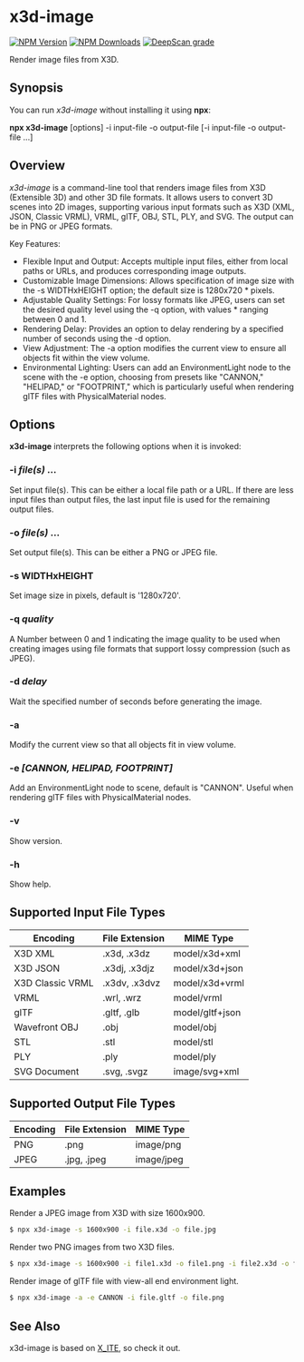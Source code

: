 # x3d-image

[![NPM Version](https://img.shields.io/npm/v/x3d-image)](https://www.npmjs.com/package/x3d-image)
[![NPM Downloads](https://img.shields.io/npm/dm/x3d-image)](https://npmtrends.com/x3d-image)
[![DeepScan grade](https://deepscan.io/api/teams/23540/projects/26816/branches/855449/badge/grade.svg)](https://deepscan.io/dashboard#view=project&tid=23540&pid=26816&bid=855449)

Render image files from X3D.

## Synopsis

You can run *x3d-image* without installing it using **npx**:

**npx x3d-image** \[options\] -i input-file -o output-file [-i input-file -o output-file ...]

## Overview

*x3d-image* is a command-line tool that renders image files from X3D (Extensible 3D) and other 3D file formats. It allows users to convert 3D scenes into 2D images, supporting various input formats such as X3D (XML, JSON, Classic VRML), VRML, glTF, OBJ, STL, PLY, and SVG. The output can be in PNG or JPEG formats.

Key Features:

* Flexible Input and Output: Accepts multiple input files, either from local paths or URLs, and produces corresponding image outputs.
* Customizable Image Dimensions: Allows specification of image size with the -s WIDTHxHEIGHT option; the default size is 1280x720 * pixels.
* Adjustable Quality Settings: For lossy formats like JPEG, users can set the desired quality level using the -q option, with values * ranging between 0 and 1.
* Rendering Delay: Provides an option to delay rendering by a specified number of seconds using the -d option.
* View Adjustment: The -a option modifies the current view to ensure all objects fit within the view volume.
* Environmental Lighting: Users can add an EnvironmentLight node to the scene with the -e option, choosing from presets like "CANNON," "HELIPAD," or "FOOTPRINT," which is particularly useful when rendering glTF files with PhysicalMaterial nodes.

## Options

**x3d-image** interprets the following options when it is invoked:

### -i *file(s)* ...

Set input file(s). This can be either a local file path or a URL. If there are less input files than output files, the last input file is used for the remaining output files.

### -o *file(s)* ...

Set output file(s). This can be either a PNG or JPEG file.

### -s WIDTHxHEIGHT

Set image size in pixels, default is '1280x720'.

### -q *quality*

A Number between 0 and 1 indicating the image quality to be used when creating images using file formats that support lossy compression (such as JPEG).

### -d *delay*

Wait the specified number of seconds before generating the image.

### -a

Modify the current view so that all objects fit in view volume.

### -e *[**CANNON**, HELIPAD, FOOTPRINT]*

Add an EnvironmentLight node to scene, default is "CANNON". Useful when rendering glTF files with PhysicalMaterial nodes.

### -v

Show version.

### -h

Show help.

## Supported Input File Types

| Encoding         | File Extension | MIME Type       |
|------------------|----------------|-----------------|
| X3D XML          | .x3d, .x3dz    | model/x3d+xml   |
| X3D JSON         | .x3dj, .x3djz  | model/x3d+json  |
| X3D Classic VRML | .x3dv, .x3dvz  | model/x3d+vrml  |
| VRML             | .wrl, .wrz     | model/vrml      |
| glTF             | .gltf, .glb    | model/gltf+json |
| Wavefront OBJ    | .obj           | model/obj       |
| STL              | .stl           | model/stl       |
| PLY              | .ply           | model/ply       |
| SVG Document     | .svg, .svgz    | image/svg+xml   |

## Supported Output File Types

| Encoding | File Extension | MIME Type  |
|----------|----------------|------------|
| PNG      | .png           | image/png  |
| JPEG     | .jpg, .jpeg    | image/jpeg |

## Examples

Render a JPEG image from X3D with size 1600x900.

```sh
$ npx x3d-image -s 1600x900 -i file.x3d -o file.jpg
```

Render two PNG images from two X3D files.

```sh
$ npx x3d-image -s 1600x900 -i file1.x3d -o file1.png -i file2.x3d -o file2.png
```

Render image of glTF file with view-all end environment light.

```sh
$ npx x3d-image -a -e CANNON -i file.gltf -o file.png
```

## See Also

x3d-image is based on [X_ITE](https://create3000.github.io/x_ite/), so check it out.

